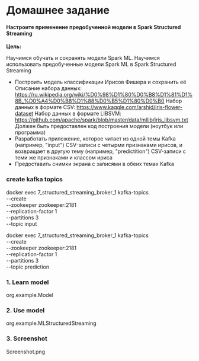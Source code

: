 # Домашнее задание

#### Настроите применение предобученной модели в Spark Structured Streaming

**Цель:** 

Научимся обучать и сохранять модели Spark ML. Научимся использовать предобученные модели Spark ML в Spark Structured Streaming

- Построить модель классификации Ирисов Фишера и сохранить её Описание набора данных: https://ru.wikipedia.org/wiki/%D0%98%D1%80%D0%B8%D1%81%D1%8B_%D0%A4%D0%B8%D1%88%D0%B5%D1%80%D0%B0 Набор данных в формате CSV: https://www.kaggle.com/arshid/iris-flower-dataset Набор данных в формате LIBSVM: https://github.com/apache/spark/blob/master/data/mllib/iris_libsvm.txt Должен быть предоставлен код построения модели (ноутбук или программа)
- Разработать приложение, которое читает из одной темы Kafka (например, "input") CSV-записи с четырми признаками ирисов, и возвращает в другую тему (например, "predictition") CSV-записи с теми же признаками и классом ириса
- Предоставить снимки экрана с записями в обеих темах Kafka

### create kafka topics
docker exec 7_structured_streaming_broker_1 kafka-topics \
  --create \
  --zookeeper zookeeper:2181 \
  --replication-factor 1 \
  --partitions 3 \
  --topic input

docker exec 7_structured_streaming_broker_1 kafka-topics \
--create \
  --zookeeper zookeeper:2181 \
  --replication-factor 1 \
  --partitions 3 \
  --topic prediction

### 1. Learn model
org.example.Model

### 2. Use model
org.example.MLStructuredStreaming

### 3. Screenshot
Screenshot.png